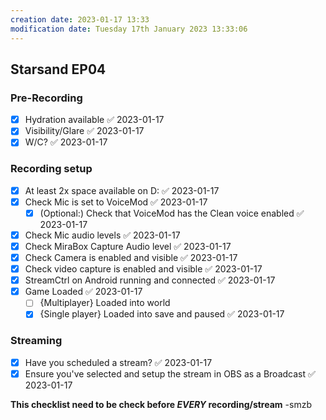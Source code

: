 ```yaml
---
creation date: 2023-01-17 13:33
modification date: Tuesday 17th January 2023 13:33:06
---
```


## Starsand EP04
### Pre-Recording
- [x] Hydration available ✅ 2023-01-17
- [x] Visibility/Glare ✅ 2023-01-17
- [x] W/C? ✅ 2023-01-17

### Recording setup
- [x] At least 2x space available on D: ✅ 2023-01-17
- [x] Check Mic is set to VoiceMod ✅ 2023-01-17
  - [x] (Optional:) Check that VoiceMod has the Clean voice enabled ✅ 2023-01-17
- [x] Check Mic audio levels ✅ 2023-01-17
- [x] Check MiraBox Capture Audio level ✅ 2023-01-17
- [x] Check Camera is enabled and visible ✅ 2023-01-17
- [x] Check video capture is enabled and visible ✅ 2023-01-17
- [x] StreamCtrl on Android running and connected ✅ 2023-01-17
- [x] Game Loaded ✅ 2023-01-17
  - [ ] {Multiplayer} Loaded into world
  - [x] {Single player} Loaded into save and paused ✅ 2023-01-17

### Streaming
- [x] Have you scheduled a stream? ✅ 2023-01-17
- [x] Ensure you've selected and setup the stream in OBS as a Broadcast ✅ 2023-01-17

**This checklist need to be check before *EVERY* recording/stream**
-smzb